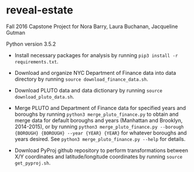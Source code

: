 # reveal-estate
Fall 2016 Capstone Project for Nora Barry, Laura Buchanan, Jacqueline Gutman

Python version 3.5.2

* Install necessary packages for analysis by running `pip3 install -r requirements.txt`.

* Download and organize NYC Department of Finance data into data directory by running `source download_finance_data.sh`.

* Download PLUTO data and data dictionary by running `source download_pluto_data.sh`.

* Merge PLUTO and Department of Finance data for specified years and boroughs by running `python3 merge_pluto_finance.py` to obtain and merge data for default boroughs and years (Manhattan and Brooklyn, 2014-2015), or by running `python3 merge_pluto_finance.py --borough {BOROUGH} {BOROUGH} --year {YEAR} {YEAR}` for whatever boroughs and years desired. See `python3 merge_pluto_finance.py --help` for details.

* Download PyProj github repository to perform transformations between X/Y coordinates and latitude/longitude coordinates by running `source get_pyproj.sh`.
